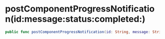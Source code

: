 # postComponentProgressNotification(id:message:status:completed:)

``` swift
public func postComponentProgressNotification(id: String, message: String, status: ProgressStatus, completed: Double)
```
